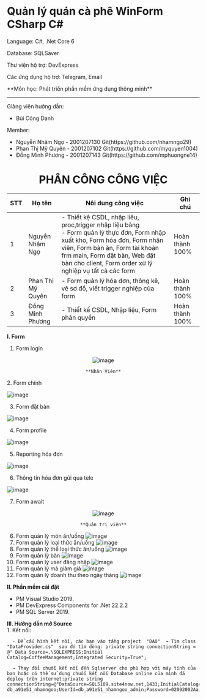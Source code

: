 # Quản lý quán cà phê WinForm CSharp C#
<p>Language: C#, .Net Core 6</p>
<p>Database: SQLSaver </p>
<p>Thư viện hộ trợ: DevExpress</p>
<p>Các ứng dụng hộ trợ: Telegram, Email</p>
**Môn học: Phát triển phần mềm ứng dụng thông minh**

<hr/>
<p>Giảng viên hướng dẫn:</p>
<ul>
  <li>Bùi Công Danh</li>
</ul>
<p>Member:</p>
<ul>
   <li>Nguyễn Nhâm Ngọ - 2001207130 Git(https://github.com/nhamngo29)</li>
   <li>Phan Thị Mỹ Quyên - 2001207102 Git(https://github.com/myquyen1004)</li>
  <li>Đồng Minh Phương - 2001207143 Git(https://github.com/mphuongne14)</li>
</ul>
<div align="center">

# PHÂN CÔNG CÔNG VIỆC

</div>

| STT | Họ tên  | Nôi dung công việc | Ghi chú |
|--------------|-------|------|-------|
| 1 | Nguyễn Nhâm Ngọ | - Thiết kệ CSDL, nhập liêu, proc,trigger nhập liệu bảng </br> - Form quản lý thực đơn, Form nhập xuất kho, Form hóa đơn, Form nhân viên, Form bàn ăn, Form tài khoản frm main, Form đặt bàn, Web đặt bàn cho client, Form order xử lý nghiệp vụ tất cả các form | Hoàn thành 100%  |
| 2 | Phan Thị Mỹ Quyên | - Form quản lý hóa đơn, thông kê, vẽ sơ đồ, viết trigger nghiệp của form | Hoàn thành 100% |
| 3  | Đồng Minh Phương | - Thiết kế CSDL, Nhập liệu, Form phân quyền| Hoàn thành 100% |

__I. Form__
  
  1. Form login
  
   <div align="center">
  
  ![image](https://github.com/nhamngo29/Coffee-Management/assets/107678223/5554818e-5e39-425e-9e34-d4b1257a6a58)

  </div>

<div align="center">

    **Nhân Viên**
  
</div>
  2. Form chính
  
  ![image](https://github.com/nhamngo29/Coffee-Management/assets/107678223/18a9a66e-da76-406d-a2a4-15f464f91140)
  
  3. Form đặt bàn
    
 ![image](https://github.com/nhamngo29/Coffee-Management/assets/107678223/c0768b5f-92a6-4f55-9099-91456216dd2b)

  4. Form profile
  
  ![image](https://github.com/nhamngo29/Coffee-Management/assets/107678223/c9663637-ccbe-4698-b171-f11850dc1cb0)
  
  5. Reporting hóa đơn
  
  ![image](https://github.com/nhamngo29/Coffee-Management/assets/107678223/80edd20e-fd94-4bea-9687-2cedbad231a7)

  6. Thông tin hóa đơn gửi qua tele
  
  ![image](https://github.com/nhamngo29/Coffee-Management/assets/107678223/16a9d053-86f7-4966-bf39-8be7b978fad6)

  7. Form await
 <div align="center">
   
  ![image](https://github.com/nhamngo29/Coffee-Management/assets/107678223/1ec43f14-6e79-4075-9bdf-d78c4420c993)

</div>
  
<div align="center">

    **Quản trị viên**
  
</div>

  6. Form quản lý món ăn/uống
  ![image](https://user-images.githubusercontent.com/107678223/210323292-11c451cc-f7b7-4174-b272-08a979469a4e.png)
  7. Form quản lý loại thức ăn/uống
  ![image](https://user-images.githubusercontent.com/107678223/210323390-6b2f1522-8bd3-4cf3-9d8d-17a2a25b2678.png)
  8. Form quản lý thể loại thức ăn/uống
  ![image](https://user-images.githubusercontent.com/107678223/210323451-84cadc28-842e-42cd-975e-1173826b3d88.png)
  9. Form quản lý bàn
  ![image](https://user-images.githubusercontent.com/107678223/210323498-7d81271d-3c89-45c0-b77e-0cb6dfa9bb7e.png)
  10. Form quản lý user đăng nhập
  ![image](https://user-images.githubusercontent.com/107678223/210323565-17301276-1171-41ed-a367-21f619c49d89.png)
  11. Form quản lý mã giảm giá
  ![image](https://user-images.githubusercontent.com/107678223/210323622-bbcbb1a0-357e-4d47-a58a-7e25f9d5322a.png)
  12. Form quản lý doanh thu theo ngày tháng
  ![image](https://user-images.githubusercontent.com/107678223/210323721-86ccb034-fddb-4656-8429-a1b548635c81.png)
  
  
  
  __II. Phần mềm cài đặt__
  -	PM Visual Studio 2019.
  -	PM DevExpress Components for .Net 22.2.2
  -	PM SQL Server 2019.
  
  __III. Hướng dẫn mở Source__  
    1. Kết nối:
    
      - Để cấu hình kết nối, các bạn vào tầng project  "DAO"  → Tìm class "DataProvider.cs"  sau đó tìm dòng: private string connectionString = @" Data Source=.\SQLEXPRESS;Initial Catalog=CoffeeManagement;Integrated Security=True"; 
      
      → Thay đổi chuỗi kết nối đến Sqlserver cho phù hợp với máy tính của bạn hoặc có thể sử dụng chuổi kết nối Database online của mình đã deploy trên internet:private string connectionString=@"DataSource=SQL5109.site4now.net,1433;InitialCatalog= db_a91e51_nhamngoo;UserId=db_a91e51_nhamngoo_admin;Password=02092002Aa;"
